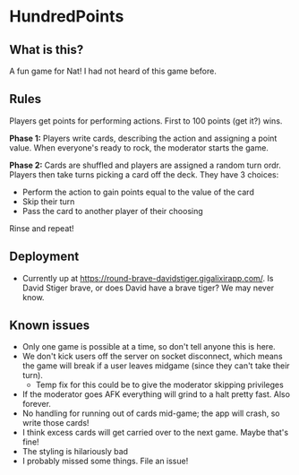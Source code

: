 # HundredPoints

## What is this?
A fun game for Nat! I had not heard of this game before.

## Rules
Players get points for performing actions. First to 100 points (get it?) wins.

**Phase 1:** Players write cards, describing the action and assigning a point value. When everyone's ready to rock, the moderator starts the game.

**Phase 2:** Cards are shuffled and players are assigned a random turn ordr. Players then take turns picking a card off the deck. They have 3 choices:
* Perform the action to gain points equal to the value of the card
* Skip their turn
* Pass the card to another player of their choosing

Rinse and repeat!

## Deployment
* Currently up at https://round-brave-davidstiger.gigalixirapp.com/. Is David Stiger brave, or does David have a brave tiger? We may never know.

## Known issues
* Only one game is possible at a time, so don't tell anyone this is here.
* We don't kick users off the server on socket disconnect, which means the game will break if a user leaves midgame (since they can't take their turn).
  * Temp fix for this could be to give the moderator skipping privileges
* If the moderator goes AFK everything will grind to a halt pretty fast. Also forever.
* No handling for running out of cards mid-game; the app will crash, so write those cards!
* I think excess cards will get carried over to the next game. Maybe that's fine!
* The styling is hilariously bad
* I probably missed some things. File an issue!
